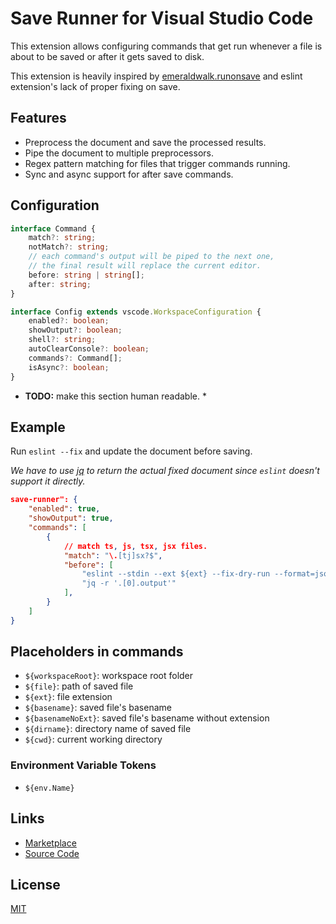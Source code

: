 # Save Runner for Visual Studio Code

This extension allows configuring commands that get run whenever a file is about to be saved or after it gets saved to disk.

This extension is heavily inspired by [emeraldwalk.runonsave](https://marketplace.visualstudio.com/items?itemName=emeraldwalk.RunOnSave) and
eslint extension's lack of proper fixing on save.

## Features

* Preprocess the document and save the processed results.
* Pipe the document to multiple preprocessors.
* Regex pattern matching for files that trigger commands running.
* Sync and async support for after save commands.

## Configuration

```ts
interface Command {
	match?: string;
	notMatch?: string;
	// each command's output will be piped to the next one,
	// the final result will replace the current editor.
	before: string | string[];
	after: string;
}

interface Config extends vscode.WorkspaceConfiguration {
	enabled?: boolean;
	showOutput?: boolean;
	shell?: string;
	autoClearConsole?: boolean;
	commands?: Command[];
	isAsync?: boolean;
}
```

* **TODO:** make this section human readable. *

## Example

Run `eslint --fix` and update the document before saving.

*We have to use [jq](https://stedolan.github.io/jq/) to return the actual fixed document since `eslint` doesn't support it directly.*

```json
save-runner": {
	"enabled": true,
	"showOutput": true,
	"commands": [
		{
			// match ts, js, tsx, jsx files.
			"match": "\.[tj]sx?$",
			"before": [
				"eslint --stdin --ext ${ext} --fix-dry-run --format=json",
				"jq -r '.[0].output'"
			],
		}
	]
}
```

## Placeholders in commands

* `${workspaceRoot}`: workspace root folder
* `${file}`: path of saved file
* `${ext}`: file extension
* `${basename}`: saved file's basename
* `${basenameNoExt}`: saved file's basename without extension
* `${dirname}`: directory name of saved file
* `${cwd}`: current working directory

### Environment Variable Tokens

* `${env.Name}`

## Links

* [Marketplace](https://marketplace.visualstudio.com/items?itemName=oneofone.save-runner)
* [Source Code](https://github.com/OneOfOne/vscode-save-runner)

## License

[MIT](https://opensource.org/licenses/MIT)

